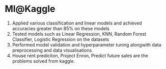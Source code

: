 # Ml@Kaggle
1. Applied various classification and linear models and achieved accuracies greater than 85% on these models
2. Tested models such as Linear Regression, KNN, Random Forest Classifier, Logistic Regression on the datasets
3. Performed model validation and hyperparameter tuning alongwith data preprocessing and data visualisations
4. House rent prediciton, Project Enron, Predict future sales are the problems solved from kaggle.

